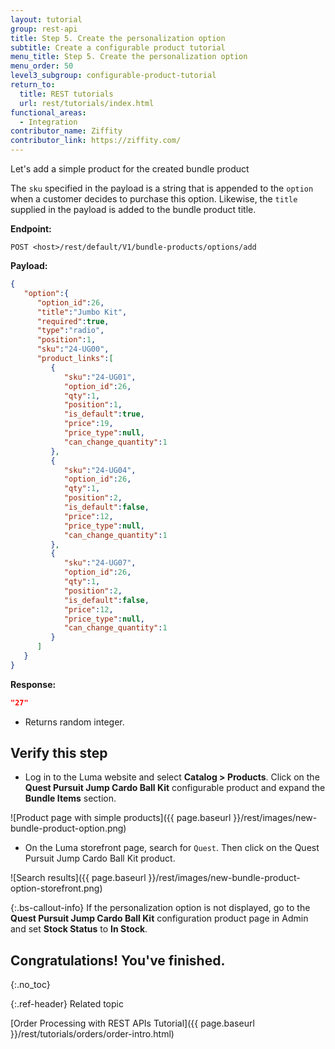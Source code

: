 ```yaml
---
layout: tutorial
group: rest-api
title: Step 5. Create the personalization option
subtitle: Create a configurable product tutorial
menu_title: Step 5. Create the personalization option
menu_order: 50
level3_subgroup: configurable-product-tutorial
return_to:
  title: REST tutorials
  url: rest/tutorials/index.html
functional_areas:
  - Integration
contributor_name: Ziffity
contributor_link: https://ziffity.com/
---
```


Let's add a simple product for the created bundle product

The `sku` specified in the payload is a string that is appended to the `option` when a customer decides to purchase this option. Likewise, the `title` supplied in the payload is added to the bundle product title.

**Endpoint:**

`POST <host>/rest/default/V1/bundle-products/options/add`

**Payload:**

```json
{
   "option":{
      "option_id":26,
      "title":"Jumbo Kit",
      "required":true,
      "type":"radio",
      "position":1,
      "sku":"24-UG00",
      "product_links":[
         {
            "sku":"24-UG01",
            "option_id":26,
            "qty":1,
            "position":1,
            "is_default":true,
            "price":19,
            "price_type":null,
            "can_change_quantity":1
         },
         {
            "sku":"24-UG04",
            "option_id":26,
            "qty":1,
            "position":2,
            "is_default":false,
            "price":12,
            "price_type":null,
            "can_change_quantity":1
         },
         {
            "sku":"24-UG07",
            "option_id":26,
            "qty":1,
            "position":2,
            "is_default":false,
            "price":12,
            "price_type":null,
            "can_change_quantity":1
         }
      ]
   }
}
```

**Response:**

```json
"27"
```
* Returns random integer.

## Verify this step

*  Log in to the Luma website and select **Catalog > Products**. Click on the **Quest Pursuit Jump Cardo Ball Kit** configurable product and expand the **Bundle Items** section.

  ![Product page with simple products]({{ page.baseurl }}/rest/images/new-bundle-product-option.png)

*  On the Luma storefront page, search for `Quest`. Then click on the Quest Pursuit Jump Cardo Ball Kit product.

  ![Search results]({{ page.baseurl }}/rest/images/new-bundle-product-option-storefront.png)

  {:.bs-callout-info}
  If the personalization option is not displayed, go to the **Quest Pursuit Jump Cardo Ball Kit** configuration product page in Admin and set  **Stock Status** to **In Stock**.

## Congratulations! You've finished.
{:.no_toc}

{:.ref-header}
Related topic

[Order Processing with REST APIs Tutorial]({{ page.baseurl }}/rest/tutorials/orders/order-intro.html)
